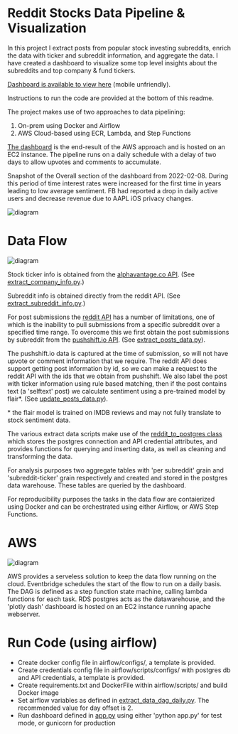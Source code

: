 # Reddit Stocks Data Pipeline & Visualization
In this project I extract posts from popular stock investing subreddits, enrich the data with ticker and subreddit information, and aggregate the data. I have created a dashboard to visualize some top level insights about the subreddits and top company & fund tickers.

[Dashboard is available to view here](https://www.wouhoo.net/stocks/) (mobile unfriendly).

Instructions to run the code are provided at the bottom of this readme.

The project makes use of two approaches to data pipelining:
1) On-prem using Docker and Airflow
2) AWS Cloud-based using ECR, Lambda, and Step Functions 

[The dashboard](https://www.wouhoo.net/stocks/) is the end-result of the AWS approach and is hosted on an EC2 instance. The pipeline runs on a daily schedule with a delay of two days to allow upvotes and comments to accumulate.  

Snapshot of the Overall section of the dashboard from 2022-02-08. During this period of time interest rates were increased for the first time in years leading to low average sentiment. FB had reported a drop in daily active users and decrease revenue due to AAPL iOS privacy changes.

![diagram](https://wouhoo-public.s3.us-east-2.amazonaws.com/reddit_dashboard.png)


# Data Flow
![diagram](https://wouhoo-public.s3.us-east-2.amazonaws.com/Reddit+pipeline+ETL.svg)

Stock ticker info is obtained from the [alphavantage.co API](www.alphavantage.co). (See [extract_company_info.py](https://github.com/tcwou/reddit-e2e-pipeline/blob/main/airflow/scripts/extract_company_info.py).)

Subreddit info is obtained directly from the reddit API. (See [extract_subreddit_info.py](https://github.com/tcwou/reddit-e2e-pipeline/blob/main/airflow/scripts/extract_subreddit_info.py).)

For post submissions the [reddit API](https://www.reddit.com/dev/api/) has a number of limitations, one of which is the inability to pull submissions from a specific subreddit over a specified time range. To overcome this we first obtain the post submissions by subreddit from the [pushshift.io API](https://pushshift.io/api-parameters/). (See [extract_posts_data.py](https://github.com/tcwou/reddit-e2e-pipeline/blob/main/airflow/scripts/extract_posts_data.py)).

The pushshift.io data is captured at the time of submission, so will not have upvote or comment information that we require. The reddit API does support getting post information by id, so we can make a request to the reddit API with the ids that we obtain from pushshift. We also label the post with ticker information using rule based matching, then if the post contains text (a 'selftext' post) we calculate sentiment using a pre-trained model by flair*. (See [update_posts_data.py](https://github.com/tcwou/reddit-e2e-pipeline/blob/main/airflow/scripts/update_posts_data.py)).

  \* the flair model is trained on IMDB reviews and may not fully translate to stock sentiment data.

The various extract data scripts make use of the [reddit_to_postgres class](https://github.com/tcwou/reddit-e2e-pipeline/blob/main/airflow/scripts/reddit_to_postgres.py) which stores the postgres connection and API credential attributes, and provides functions for querying and inserting data, as well as cleaning and transforming the data. 

For analysis purposes two aggregate tables with 'per subreddit' grain and 'subreddit-ticker' grain respectively and created and stored in the postgres data warehouse. These tables are queried by the dashboard.

For reproducibility purposes the tasks in the data flow are contaierized using Docker and can be orchestrated using either Airflow, or AWS Step Functions.


# AWS

![diagram](https://wouhoo-public.s3.us-east-2.amazonaws.com/AWS.svg)

AWS provides a serveless solution to keep the data flow running on the cloud. Eventbridge schedules the start of the flow to run on a daily basis. The DAG is defined as a step function state machine, calling lambda functions for each task. RDS postgres acts as the datawarehouse, and the 'plotly dash' dashboard is hosted on an EC2 instance running apache webserver.

# Run Code (using airflow)

* Create docker config file in airflow/configs/, a template is provided.
* Create credentials config file in airflow/scripts/configs/ with postgres db and API credentials, a template is provided.
* Create requirements.txt and DockerFile within airflow/scripts/ and build Docker image
* Set airflow variables as defined in [extract_data_dag_daily.py](https://github.com/tcwou/reddit-e2e-pipeline/blob/main/airflow/dags/extract_data_dag_daily.py). The recommended value for day offset is 2.
* Run dashboard defined in [app.py](https://github.com/tcwou/reddit-e2e-pipeline/blob/main/flask/app.py) using either 'python app.py' for test mode, or gunicorn for production

